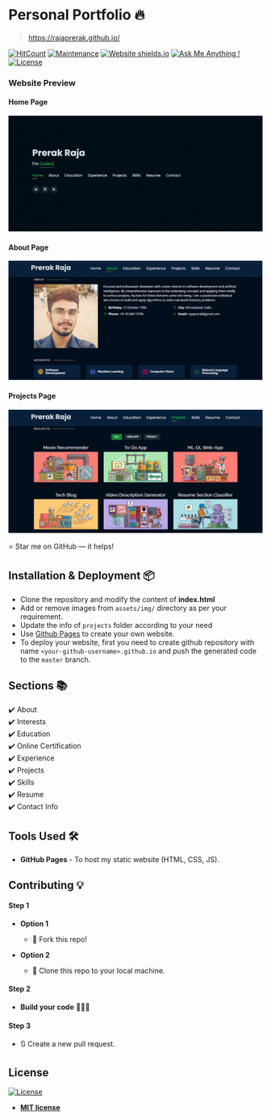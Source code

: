 # Personal Portfolio 🔥
> https://rajaprerak.github.io/

[![HitCount](http://hits.dwyl.com/rajaprerak/rajaprerakgitub.io.svg)](http://hits.dwyl.com/rajaprerakgithubio)
[![Maintenance](https://img.shields.io/badge/maintained-yes-green.svg)](https://github.com/rajaprerak/rajaprerak.github.io/commits/master)
[![Website shields.io](https://img.shields.io/badge/website-up-yellow)](http://rajaprerak.github.io/)
[![Ask Me Anything !](https://img.shields.io/badge/ask%20me-linkedin-1abc9c.svg)](https://www.linkedin.com/in/rajaprerak/)
[![License](http://img.shields.io/:license-mit-blue.svg?style=flat-square)](http://badges.mit-license.org)

### Website Preview
#### Home Page
<p align="center"> 
  <kbd>
    <a href="https://rajaprerak.github.io" target="_blank"><img src="website_images/Home.gif">
  </a>
  </kbd>
</p>

#### About Page
<p align="center"> 
  <kbd>
    <a href="https://rajaprerak.github.io" target="_blank"><img src="website_images/About.png">
  </a>
  </kbd>
</p>

#### Projects Page
<p align="center"> 
  <kbd>
    <a href="https://rajaprerak.github.io" target="_blank"><img src="website_images/Projects.png">
  </a>
  </kbd>
</p>

:star: Star me on GitHub — it helps!

## Installation & Deployment 📦
- Clone the repository and modify the content of <b>index.html</b> 
- Add or remove images from `assets/img/` directory as per your requirement.
- Update the info of `projects` folder according to your need
- Use [Github Pages](https://create-react-app.dev/docs/deployment/#github-pages) to create your own website.
- To deploy your website, first you need to create github repository with name `<your-github-username>.github.io` and push the generated code to the `master` branch.

## Sections 📚
✔️ About\
✔️ Interests\
✔️ Education\
✔️ Online Certification\
✔️ Experience\
✔️ Projects \
✔️ Skills \
✔️ Resume\
✔️ Contact Info



## Tools Used 🛠️
* <b>GitHub Pages</b> - To host my static website (HTML, CSS, JS).

## Contributing 💡
#### Step 1

- **Option 1**
    - 🍴 Fork this repo!

- **Option 2**
    - 👯 Clone this repo to your local machine.


#### Step 2

- **Build your code** 🔨🔨🔨

#### Step 3

- 🔃 Create a new pull request.

## License
[![License](http://img.shields.io/:license-mit-blue.svg?style=flat-square)](http://badges.mit-license.org)

- **[MIT license](http://opensource.org/licenses/mit-license.php)**
